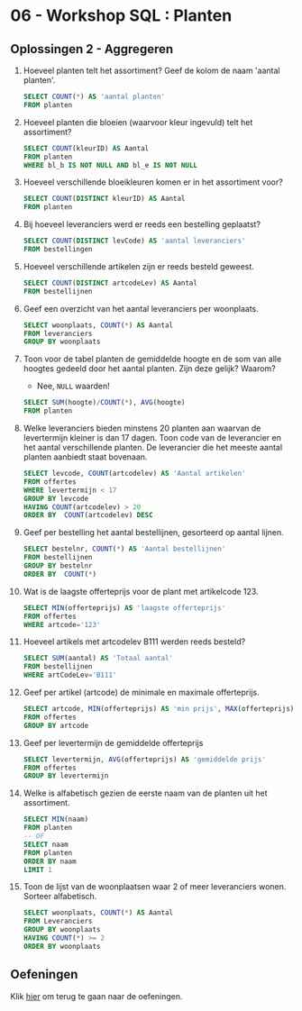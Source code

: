 # 06 - Workshop SQL : Planten

## Oplossingen 2 - Aggregeren

1. Hoeveel planten telt het assortiment? Geef de kolom de naam 'aantal planten'. 
    ```sql
    SELECT COUNT(*) AS 'aantal planten' 
    FROM planten 
    ```

2. Hoeveel planten die bloeien (waarvoor kleur ingevuld) telt het assortiment?
    ```sql
    SELECT COUNT(kleurID) AS Aantal 
    FROM planten 
    WHERE bl_b IS NOT NULL AND bl_e IS NOT NULL
    ```

3. Hoeveel verschillende bloeikleuren komen er in het assortiment voor? 
    ```sql
    SELECT COUNT(DISTINCT kleurID) AS Aantal 
    FROM planten 
    ```

4. Bij hoeveel leveranciers werd er reeds een bestelling geplaatst? 
    ```sql
    SELECT COUNT(DISTINCT levCode) AS 'aantal leveranciers' 
    FROM bestellingen 
    ```

5. Hoeveel verschillende artikelen zijn er reeds besteld geweest. 
    ```sql
    SELECT COUNT(DISTINCT artcodeLev) AS Aantal 
    FROM bestellijnen 
    ```

6. Geef een overzicht van het aantal leveranciers per woonplaats.  
    ```sql 
    SELECT woonplaats, COUNT(*) AS Aantal 
    FROM leveranciers 
    GROUP BY woonplaats 
    ```

7. Toon voor de tabel planten de gemiddelde hoogte en de som van alle hoogtes gedeeld door het aantal planten. Zijn deze gelijk? Waarom? 
    - Nee,  `NULL` waarden! 
    ```sql
    SELECT SUM(hoogte)/COUNT(*), AVG(hoogte) 
    FROM planten 
    ``` 

8. Welke leveranciers bieden minstens 20 planten aan waarvan de levertermijn kleiner is dan 17 dagen. Toon code van de leverancier en het aantal verschillende planten. De leverancier die het meeste aantal planten aanbiedt staat bovenaan. 
    ```sql
    SELECT levcode, COUNT(artcodelev) AS 'Aantal artikelen' 
    FROM offertes 
    WHERE levertermijn < 17 
    GROUP BY levcode 
    HAVING COUNT(artcodelev) > 20 
    ORDER BY  COUNT(artcodelev) DESC 
    ```

9. Geef per bestelling het aantal bestellijnen, gesorteerd op aantal lijnen. 
    ```sql
    SELECT bestelnr, COUNT(*) AS 'Aantal bestellijnen' 
    FROM bestellijnen 
    GROUP BY bestelnr 
    ORDER BY  COUNT(*) 
    ```

10. Wat is de laagste offerteprijs voor de plant met artikelcode 123. 
    ```sql
    SELECT MIN(offerteprijs) AS 'laagste offerteprijs' 
    FROM offertes 
    WHERE artcode='123' 
    ```

11. Hoeveel artikels met artcodelev B111 werden reeds besteld? 
    ```sql
    SELECT SUM(aantal) AS 'Totaal aantal' 
    FROM bestellijnen 
    WHERE artCodeLev='B111' 
    ```

12. Geef per artikel (artcode) de minimale en maximale offerteprijs. 
    ```sql
    SELECT artcode, MIN(offerteprijs) AS 'min prijs', MAX(offerteprijs) AS 'max prijs' 
    FROM offertes 
    GROUP BY artcode 
    ```

13. Geef per levertermijn de gemiddelde offerteprijs 
    ```sql
    SELECT levertermijn, AVG(offerteprijs) AS 'gemiddelde prijs' 
    FROM offertes 
    GROUP BY levertermijn 
    ```

14. Welke is alfabetisch gezien de eerste naam van de planten uit het assortiment. 
    ```sql
    SELECT MIN(naam) 
    FROM planten 
    -- OF
    SELECT naam 
    FROM planten
    ORDER BY naam 
    LIMIT 1
    ```

15. Toon de lijst van de woonplaatsen waar 2 of meer leveranciers wonen. Sorteer alfabetisch. 
    ```sql
    SELECT woonplaats, COUNT(*) AS Aantal 
    FROM Leveranciers 
    GROUP BY woonplaats 
    HAVING COUNT(*) >= 2 
    ORDER BY woonplaats 
    ```

## Oefeningen
Klik [hier](../../exercises.md) om terug te gaan naar de oefeningen.

